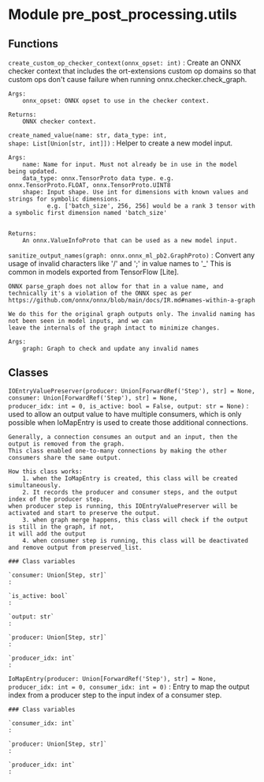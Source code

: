 Module pre_post_processing.utils
================================

Functions
---------

    
`create_custom_op_checker_context(onnx_opset: int)`
:   Create an ONNX checker context that includes the ort-extensions custom op domains so that custom ops don't
    cause failure when running onnx.checker.check_graph.
    
    Args:
        onnx_opset: ONNX opset to use in the checker context.
    
    Returns:
        ONNX checker context.

    
`create_named_value(name: str, data_type: int, shape: List[Union[str, int]])`
:   Helper to create a new model input.
    
    Args:
        name: Name for input. Must not already be in use in the model being updated.
        data_type: onnx.TensorProto data type. e.g. onnx.TensorProto.FLOAT, onnx.TensorProto.UINT8
        shape: Input shape. Use int for dimensions with known values and strings for symbolic dimensions.
               e.g. ['batch_size', 256, 256] would be a rank 3 tensor with a symbolic first dimension named 'batch_size'
    
    
    Returns:
        An onnx.ValueInfoProto that can be used as a new model input.

    
`sanitize_output_names(graph: onnx.onnx_ml_pb2.GraphProto)`
:   Convert any usage of invalid characters like '/' and ';' in value names to '_'
    This is common in models exported from TensorFlow [Lite].
    
    ONNX parse_graph does not allow for that in a value name, and technically it's a violation of the ONNX spec as per
    https://github.com/onnx/onnx/blob/main/docs/IR.md#names-within-a-graph
    
    We do this for the original graph outputs only. The invalid naming has not been seen in model inputs, and we can
    leave the internals of the graph intact to minimize changes.
    
    Args:
        graph: Graph to check and update any invalid names

Classes
-------

`IOEntryValuePreserver(producer: Union[ForwardRef('Step'), str] = None, consumer: Union[ForwardRef('Step'), str] = None, producer_idx: int = 0, is_active: bool = False, output: str = None)`
:   used to allow an output value to have multiple consumers, 
    which is only possible when IoMapEntry is used to create those additional connections.
    
    Generally, a connection consumes an output and an input, then the output is removed from the graph.
    This class enabled one-to-many connections by making the other consumers share the same output.
    
    How this class works:
        1. when the IoMapEntry is created, this class will be created simultaneously.
        2. It records the producer and consumer steps, and the output index of the producer step.
    when producer step is running, this IOEntryValuePreserver will be activated and start to preserve the output.
        3. when graph merge happens, this class will check if the output is still in the graph, if not, 
    it will add the output
        4. when consumer step is running, this class will be deactivated and remove output from preserved_list.

    ### Class variables

    `consumer: Union[Step, str]`
    :

    `is_active: bool`
    :

    `output: str`
    :

    `producer: Union[Step, str]`
    :

    `producer_idx: int`
    :

`IoMapEntry(producer: Union[ForwardRef('Step'), str] = None, producer_idx: int = 0, consumer_idx: int = 0)`
:   Entry to map the output index from a producer step to the input index of a consumer step.

    ### Class variables

    `consumer_idx: int`
    :

    `producer: Union[Step, str]`
    :

    `producer_idx: int`
    :
